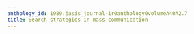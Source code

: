 ```yaml
---
anthology_id: 1989.jasis_journal-ir0anthology0volumeA40A2.7
title: Search strategies in mass communication
---
```

